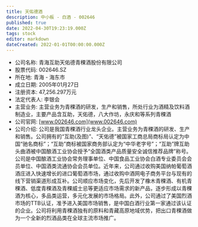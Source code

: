 ```yaml
---
title: 天佑德酒
description: 中小板 - 白酒 - 002646
published: true
date: 2022-04-30T19:23:19.000Z
tags: stock
editor: markdown
dateCreated: 2022-01-01T00:00:00.000Z
---
```


- 公司名称: 青海互助天佑德青稞酒股份有限公司
- 股票代码: 002646.SZ
- 所在地: 青海 - 海东市
- 成立日期: 2005年01月27日
- 注册资本: 47,256.297万元
- 法定代表人: 李银会
- 主营业务: 主营业务为青稞酒的研发，生产和销售，所处行业为酒精及饮料酒制造业，主要产品含互助，天佑德，八大作坊，永庆和等系列青稞酒
- 公司官网: [www.002646.com](www.002646.com)
- 公司介绍: 公司是我国青稞酒行业龙头企业。主营业务为青稞酒的研发、生产和销售。公司拥有的“互助(及图)”、“天佑德”被国家工商总局商标局认定为中国“驰名商标”；“互助”商标被国家商务部认定为“中华老字号”；“互助”牌互助头曲酒被中国酿酒工业协会授予“全国酒类产品质量安全诚信推荐品牌”称号。公司是中国酿酒工业协会常务理事单位、中国食品工业协会白酒专业委员会会员单位、中国酒类流通协会会员单位。近年来，公司通过收购美国纳帕葡萄酒酒庄进入快速增长的进口葡萄酒市场，通过收购中酒网电子商务平台与现有的线下营销渠道形成互补。公司顺应市场变化，先后开发了橡木青稞酒、有机青稞酒、低度青稞酒及青稞威士忌等更适应市场需求的新产品，逐步形成以青稞酒为核心，多品类运营，多元化发展的市场格局。此外，公司通过了美国烈酒市场的TTB认证，准予进入美国市场销售，是中国白酒行业第一家通过该认证的企业。公司将利用青稞酒独有的原料和青藏高原地域优势，把出口青稞酒做为一个全新的烈酒品类在全球主流市场推广。


